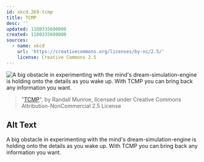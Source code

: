 ```yaml
---
id: xkcd.269-tcmp
title: TCMP
desc: ''
updated: 1180335600000
created: 1180335600000
sources:
  - name: xkcd
    url: 'https://creativecommons.org/licenses/by-nc/2.5/'
    license: Creative Commons 2.5
---
```

![A big obstacle in experimenting with the mind's dream-simulation-engine is holding onto the details as you wake up.  With TCMP you can bring back any information you want.](https://imgs.xkcd.com/comics/tcmp.png)
> "[TCMP](https://xkcd.com/269/)", by Randall Munroe, licensed under Creative Commons Attribution-NonCommercial 2.5 License

## Alt Text
A big obstacle in experimenting with the mind's dream-simulation-engine is holding onto the details as you wake up.  With TCMP you can bring back any information you want.
